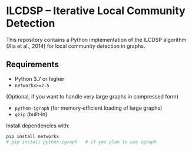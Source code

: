 # ILCDSP – Iterative Local Community Detection

This repository contains a Python implementation of the ILCDSP algorithm (Xia et al., 2014) for local community detection in graphs.

## Requirements

- Python 3.7 or higher  
- `networkx>=2.5`  

(Optional, if you want to handle very large graphs in compressed form)  
- `python-igraph` (for memory‐efficient loading of large graphs)  
- `gzip` (built‑in)

Install dependencies with:

```bash
pip install networkx
# pip install python-igraph   # if you plan to use igraph

